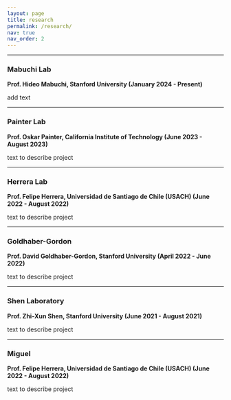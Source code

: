 ```yaml
---
layout: page
title: research
permalink: /research/
nav: true
nav_order: 2
---
```

<!-- _pages/research.md -->

---

### **Mabuchi Lab**

**Prof. Hideo Mabuchi, Stanford University (January 2024 - Present)**

add text

---

### **Painter Lab**

**Prof. Oskar Painter, California Institute of Technology (June 2023 - August 2023)**

text to describe project

---

### **Herrera Lab**

**Prof. Felipe Herrera, Universidad de Santiago de Chile (USACH) (June 2022 - August 2022)**

text to describe project

---

### **Goldhaber-Gordon**

**Prof. David Goldhaber-Gordon, Stanford University (April 2022 - June 2022)**

text to describe project

---

### **Shen Laboratory**

**Prof. Zhi-Xun Shen, Stanford University (June 2021 - August 2021)**

text to describe project

---

### **Miguel**

**Prof. Felipe Herrera, Universidad de Santiago de Chile (USACH) (June 2022 - August 2022)**

text to describe project